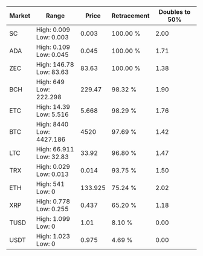 | Market | Range | Price| Retracement | Doubles to 50% |
| --- | --- | --- | --- | --- |
| SC | High: 0.009<br />Low: 0.003 | 0.003 | 100.00 % | 2.00 |
| ADA | High: 0.109<br />Low: 0.045 | 0.045 | 100.00 % | 1.71 |
| ZEC | High: 146.78<br />Low: 83.63 | 83.63 | 100.00 % | 1.38 |
| BCH | High: 649<br />Low: 222.298 | 229.47 | 98.32 % | 1.90 |
| ETC | High: 14.39<br />Low: 5.516 | 5.668 | 98.29 % | 1.76 |
| BTC | High: 8440<br />Low: 4427.186 | 4520 | 97.69 % | 1.42 |
| LTC | High: 66.911<br />Low: 32.83 | 33.92 | 96.80 % | 1.47 |
| TRX | High: 0.029<br />Low: 0.013 | 0.014 | 93.75 % | 1.50 |
| ETH | High: 541<br />Low: 0 | 133.925 | 75.24 % | 2.02 |
| XRP | High: 0.778<br />Low: 0.255 | 0.437 | 65.20 % | 1.18 |
| TUSD | High: 1.099<br />Low: 0 | 1.01 | 8.10 % | 0.00 |
| USDT | High: 1.023<br />Low: 0 | 0.975 | 4.69 % | 0.00 |
